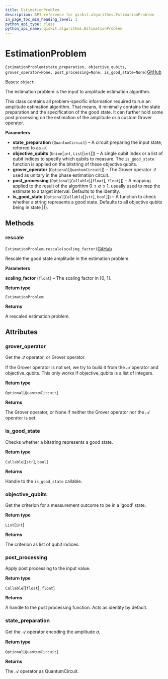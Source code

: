 ```yaml
---
title: EstimationProblem
description: API reference for qiskit.algorithms.EstimationProblem
in_page_toc_min_heading_level: 1
python_api_type: class
python_api_name: qiskit.algorithms.EstimationProblem
---
```


# EstimationProblem

<span id="qiskit.algorithms.EstimationProblem" />

`EstimationProblem(state_preparation, objective_qubits, grover_operator=None, post_processing=None, is_good_state=None)`[GitHub](https://github.com/qiskit/qiskit/tree/stable/0.20/qiskit/algorithms/amplitude_estimators/estimation_problem.py "view source code")

Bases: `object`

The estimation problem is the input to amplitude estimation algorithm.

This class contains all problem-specific information required to run an amplitude estimation algorithm. That means, it minimally contains the state preparation and the specification of the good state. It can further hold some post processing on the estimation of the amplitude or a custom Grover operator.

**Parameters**

*   **state\_preparation** (`QuantumCircuit`) – A circuit preparing the input state, referred to as $\mathcal{A}$.
*   **objective\_qubits** (`Union`\[`int`, `List`\[`int`]]) – A single qubit index or a list of qubit indices to specify which qubits to measure. The `is_good_state` function is applied on the bitstring of these objective qubits.
*   **grover\_operator** (`Optional`\[`QuantumCircuit`]) – The Grover operator $\mathcal{Q}$ used as unitary in the phase estimation circuit.
*   **post\_processing** (`Optional`\[`Callable`\[\[`float`], `float`]]) – A mapping applied to the result of the algorithm $0 \leq a \leq 1$, usually used to map the estimate to a target interval. Defaults to the identity.
*   **is\_good\_state** (`Optional`\[`Callable`\[\[`str`], `bool`]]) – A function to check whether a string represents a good state. Defaults to all objective qubits being in state $|1\rangle$.

## Methods

### rescale

<span id="qiskit.algorithms.EstimationProblem.rescale" />

`EstimationProblem.rescale(scaling_factor)`[GitHub](https://github.com/qiskit/qiskit/tree/stable/0.20/qiskit/algorithms/amplitude_estimators/estimation_problem.py "view source code")

Rescale the good state amplitude in the estimation problem.

**Parameters**

**scaling\_factor** (`float`) – The scaling factor in \[0, 1].

**Return type**

`EstimationProblem`

**Returns**

A rescaled estimation problem.

## Attributes

<span id="qiskit.algorithms.EstimationProblem.grover_operator" />

### grover\_operator

Get the $\mathcal{Q}$ operator, or Grover operator.

If the Grover operator is not set, we try to build it from the $\mathcal{A}$ operator and objective\_qubits. This only works if objective\_qubits is a list of integers.

**Return type**

`Optional`\[`QuantumCircuit`]

**Returns**

The Grover operator, or None if neither the Grover operator nor the $\mathcal{A}$ operator is set.

<span id="qiskit.algorithms.EstimationProblem.is_good_state" />

### is\_good\_state

Checks whether a bitstring represents a good state.

**Return type**

`Callable`\[\[`str`], `bool`]

**Returns**

Handle to the `is_good_state` callable.

<span id="qiskit.algorithms.EstimationProblem.objective_qubits" />

### objective\_qubits

Get the criterion for a measurement outcome to be in a ‘good’ state.

**Return type**

`List`\[`int`]

**Returns**

The criterion as list of qubit indices.

<span id="qiskit.algorithms.EstimationProblem.post_processing" />

### post\_processing

Apply post processing to the input value.

**Return type**

`Callable`\[\[`float`], `float`]

**Returns**

A handle to the post processing function. Acts as identity by default.

<span id="qiskit.algorithms.EstimationProblem.state_preparation" />

### state\_preparation

Get the $\mathcal{A}$ operator encoding the amplitude $a$.

**Return type**

`Optional`\[`QuantumCircuit`]

**Returns**

The $\mathcal{A}$ operator as QuantumCircuit.

